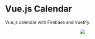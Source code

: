 # Vue.js Calendar 

Vue.js calendar with Firebase and Vuetify.

<p align="center">
<img src="https://user-images.githubusercontent.com/31974084/69059938-7fd3c580-09e4-11ea-859d-7874945d44ad.png">
</p>
